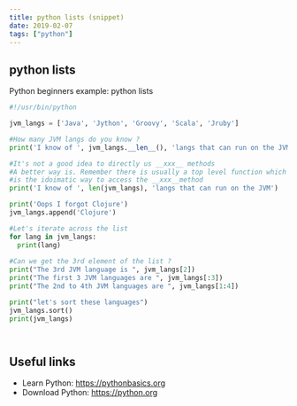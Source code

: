```yaml
---
title: python lists (snippet)
date: 2019-02-07
tags: ["python"]
---
```


## python lists

Python beginners example: python lists

```python
#!/usr/bin/python

jvm_langs = ['Java', 'Jython', 'Groovy', 'Scala', 'Jruby']

#How many JVM langs do you know ?
print('I know of ', jvm_langs.__len__(), 'langs that can run on the JVM')

#It's not a good idea to directly us __xxx__ methods
#A better way is. Remember there is usually a top level function which  
#is the idoimatic way to access the __xxx__method
print('I know of ', len(jvm_langs), 'langs that can run on the JVM')

print('Oops I forgot Clojure')
jvm_langs.append('Clojure')

#Let's iterate across the list
for lang in jvm_langs:
  print(lang)
  
#Can we get the 3rd element of the list ?
print("The 3rd JVM language is ", jvm_langs[2])
print("The first 3 JVM languages are ", jvm_langs[:3])
print("The 2nd to 4th JVM languages are ", jvm_langs[1:4])

print("let's sort these languages")
jvm_langs.sort()
print(jvm_langs)




```

## Useful links

- Learn Python: https://pythonbasics.org
- Download Python: https://python.org
